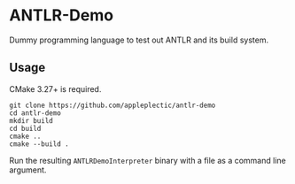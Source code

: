 # ANTLR-Demo
Dummy programming language to test out ANTLR and its build system. 

## Usage
CMake 3.27+ is required.
```shell
git clone https://github.com/appleplectic/antlr-demo
cd antlr-demo
mkdir build
cd build
cmake ..
cmake --build .
```
Run the resulting `ANTLRDemoInterpreter` binary with a file as a command line argument.